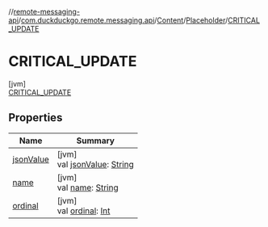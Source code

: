 //[remote-messaging-api](../../../../../index.md)/[com.duckduckgo.remote.messaging.api](../../../index.md)/[Content](../../index.md)/[Placeholder](../index.md)/[CRITICAL_UPDATE](index.md)

# CRITICAL_UPDATE

[jvm]\
[CRITICAL_UPDATE](index.md)

## Properties

| Name | Summary |
|---|---|
| [jsonValue](../json-value.md) | [jvm]<br>val [jsonValue](../json-value.md): [String](https://kotlinlang.org/api/latest/jvm/stdlib/kotlin/-string/index.html) |
| [name](../../../-action/-action-type/-a-p-p_-t-p_-o-n-b-o-a-r-d-i-n-g/index.md#-372974862%2FProperties%2F108842617) | [jvm]<br>val [name](../../../-action/-action-type/-a-p-p_-t-p_-o-n-b-o-a-r-d-i-n-g/index.md#-372974862%2FProperties%2F108842617): [String](https://kotlinlang.org/api/latest/jvm/stdlib/kotlin/-string/index.html) |
| [ordinal](../../../-action/-action-type/-a-p-p_-t-p_-o-n-b-o-a-r-d-i-n-g/index.md#-739389684%2FProperties%2F108842617) | [jvm]<br>val [ordinal](../../../-action/-action-type/-a-p-p_-t-p_-o-n-b-o-a-r-d-i-n-g/index.md#-739389684%2FProperties%2F108842617): [Int](https://kotlinlang.org/api/latest/jvm/stdlib/kotlin/-int/index.html) |
